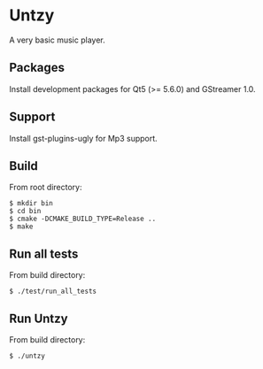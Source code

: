 # Untzy
A very basic music player.

## Packages
Install development packages for Qt5 (>= 5.6.0) and GStreamer 1.0.

## Support
Install gst-plugins-ugly for Mp3 support.

## Build
From root directory:

    $ mkdir bin
    $ cd bin
    $ cmake -DCMAKE_BUILD_TYPE=Release ..
    $ make

## Run all tests
From build directory:

    $ ./test/run_all_tests

## Run Untzy
From build directory:

    $ ./untzy
